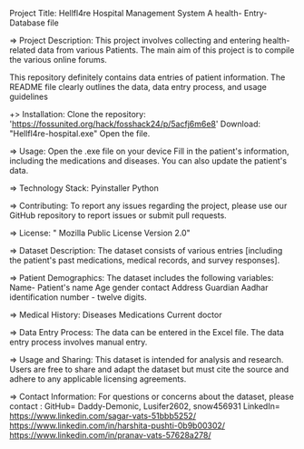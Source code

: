 Project Title:  Hellfl4re Hospital Management System 
A health- Entry-Database file

=> Project Description: This project involves collecting and entering health-related data from various Patients. The main aim of this project is to compile the various online forums.

This repository definitely contains data entries of patient information. The README file clearly outlines the data, data entry process, and usage guidelines


+> Installation:
Clone the repository: 'https://fossunited.org/hack/fosshack24/p/5acfj6m6e8'
Download: "Hellfl4re-hospital.exe"
Open the file.

=> Usage:
Open the .exe file on your device 
Fill in the patient's information, including the medications and diseases.
You can also update the patient's data.

=> Technology Stack:
Pyinstaller
Python 

=> Contributing:
To report any issues regarding the project, please use our GitHub repository to report issues or submit pull requests.

=> License: " Mozilla Public License Version 2.0"

=> Dataset Description: The dataset consists of various entries [including the patient's past medications, medical records, and survey responses].

=> Patient Demographics:
 The dataset includes the following variables:
 Name- Patient's name 
 Age
 gender
 contact 
 Address
 Guardian
 Aadhar identification number - twelve digits.

=> Medical History:
 Diseases
 Medications
 Current doctor

=> Data Entry Process: The data can be entered in the Excel file. The data entry process involves manual entry.

=> Usage and Sharing:
This dataset is intended for analysis and research. Users are free to share and adapt the dataset but must cite the source and adhere to any applicable licensing agreements.

=> Contact Information:
For questions or concerns about the dataset, please contact :
GitHub= Daddy-Demonic, Lusifer2602, snow456931
LinkedIn= https://www.linkedin.com/sagar-vats-51bbb5252/
https://www.linkedin.com/in/harshita-pushti-0b9b00302/
https://www.linkedin.com/in/pranav-vats-57628a278/


